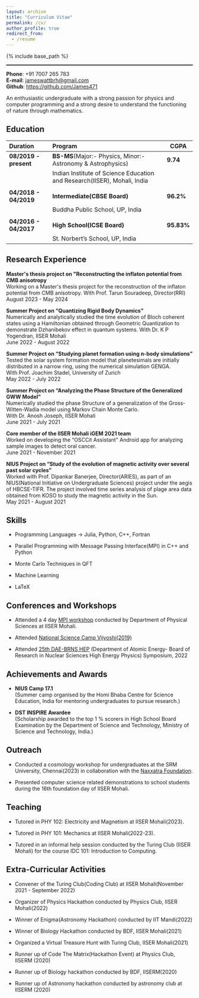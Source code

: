 ```yaml
---
layout: archive
title: "Curriculum Vitae"
permalink: /cv/
author_profile: true
redirect_from:
  - /resume
---
```


{% include base_path %}
<hr style="text-align:left;margin-left:0;border-top:2px solid #6b7278"> 
 
**Phone**: +91 7007 265 783                      
**E-mail**: jameswattbrh@gmail.com  
**Github**: <https://github.com/James471>

An enthusiastic undergraduate with a strong passion for physics and
computer programming and a strong desire to understand the functioning
of nature through mathematics.

**Education**
------------------------------------------------------------------------

|**Duration**           |**Program**                                                               |**CGPA**  |
|:----------------------|:-------------------------------------------------------------------------|----------|
| **08/2019 - present** | **BS-MS**(Major:- Physics, Minor:- Astronomy & Astrophysics)             |**9.74**  |
|                       | Indian Institute of Science Education and Research(IISER), Mohali, India |          |
|                       |                                                                          |          |
| **04/2018 - 04/2019** | **Intermediate(CBSE Board)**                                             |**96.2%** |
|                       | Buddha Public School, UP, India                                          |          |
|                       |                                                                          |          |
| **04/2016 - 04/2017** | **High School(ICSE Board)**                                              |**95.83%**|
|                       | St. Norbert’s School, UP, India                                          |          |

**Research Experience**
------------------------------------------------------------------------

**Master's thesis project on "Reconstructing the inflaton potential from CMB anisotropy**  
Working on a Master's thesis project for the reconstruction of the inflaton potential from
CMB anisotropy.
With Prof. Tarun Souradeep, Director(RRI)
August 2023 - May 2024

**Summer Project on “Quantizing Rigid Body Dynamics”**  
Numerically and analytically studied the time evolution of Bloch
coherent states using a Hamiltonian obtained through Geometric Quantization 
to demonstrate Dzhanibekov effect in quantum systems.
With Dr. K P Yogendran, IISER Mohali  
June 2022 - August 2022

**Summer Project on “Studying planet formation using n-body simulations”**  
Tested the solar system formation model that planetesimals are initially
distributed in a narrow ring, using the numerical simulation GENGA.  
With Prof. Joachim Stadel, University of Zurich  
May 2022 - July 2022

**Summer Project on “Analyzing the Phase Structure of the Generalized GWW Model”**  
Numerically studied the phase Structure of a generalization of the
Gross-Witten-Wadia model using Markov Chain Monte Carlo.  
With Dr. Anosh Joseph, IISER Mohali  
June 2021 - July 2021

**Core member of the IISER Mohali iGEM 2021 team**  
Worked on developing the “OSCCit Assistant" Android app for
analyzing sample images to detect oral cancer.  
June 2021 - November 2021

**NIUS Project on “Study of the evolution of magnetic activity over several past solar cycles”**  
Worked with Prof. Dipankar Banerjee, Director(ARIES), as part of an
NIUS(National Initiative on Undergraduate Sciences) project under the
aegis of HBCSE-TIFR. The project involved time series analysis of plage
area data obtained from KOSO to study the magnetic activity in the
Sun.  
May 2021 - August 2021

**Skills**
------------------------------------------------------------------------

- Programming Languages $\rightarrow$ Julia, Python, C++, Fortran

- Parallel Programming with Message Passing Interface(MPI) in C++ and
  Python

- Monte Carlo Techniques in QFT

- Machine Learning

- LaTeX

**Conferences and Workshops**
------------------------------------------------------------------------

- Attended a 4 day [MPI
  workshop](https://sites.google.com/view/mpi-workshop/) conducted by
  Department of Physical Sciences at IISER Mohali.

- Attended [National Science Camp
  Vijyoshi(2019)](https://vijyoshi.iiserkol.ac.in/)

- Attended [25th DAE-BRNS
  HEP](https://web.iisermohali.ac.in/dept/physics/daehep2022/home.html)
  (Department of Atomic Energy- Board of Research in Nuclear Sciences
  High Energy Physics) Symposium, 2022

**Achievements and Awards**
------------------------------------------------------------------------

- **NIUS Camp 17.1**  
  (Summer camp organised by the Homi Bhaba Centre for Science Education,
  India for mentoring undergraduates to pursue research.)

- **DST INSPIRE Awardee**  
  (Scholarship awarded to the top 1 % scorers in High School Board
  Examination by the Department of Science and Technology, Ministry of
  Science and Technology, India.)

**Outreach**
------------------------------------------------------------------------

- Conducted a cosmology workshop for undergraduates at the SRM
  University, Chennai(2023) in collaboration with the [Naxxatra
  Foundation](https://www.naxxatra.com/).

- Presented computer science related demonstrations to school students
  during the 16th foundation day of IISER Mohali.

**Teaching**
------------------------------------------------------------------------

- Tutored in PHY 102: Electricity and Magnetism at IISER Mohali(2023).

- Tutored in PHY 101: Mechanics at IISER Mohali(2022-23).

- Tutored in an informal help session conducted by the Turing Club
  (IISER Mohali) for the course IDC 101: Introduction to Computing.

**Extra-Curricular Activities**
------------------------------------------------------------------------

- Convener of the Turing Club(Coding Club) at IISER Mohali(November
  2021 - September 2022)

- Organizer of Physics Hackathon conducted by Physics Club, IISER
  Mohali(2022)

- Winner of Enigma(Astronomy Hackathon) conducted by IIT Mandi(2022)

- Winner of Biology Hackathon conducted by BDF, IISER Mohali(2021)

- Organized a Virtual Treasure Hunt with Turing Club, IISER Mohali(2021)

- Runner up of Code The Matrix(Hackathon Event) at Physics Club, IISERM
  (2020)

- Runner up of Biology hackathon conducted by BDF, IISERM(2020)

- Runner up of Astronomy hackathon conducted by astronomy club at IISERM
  (2020)
